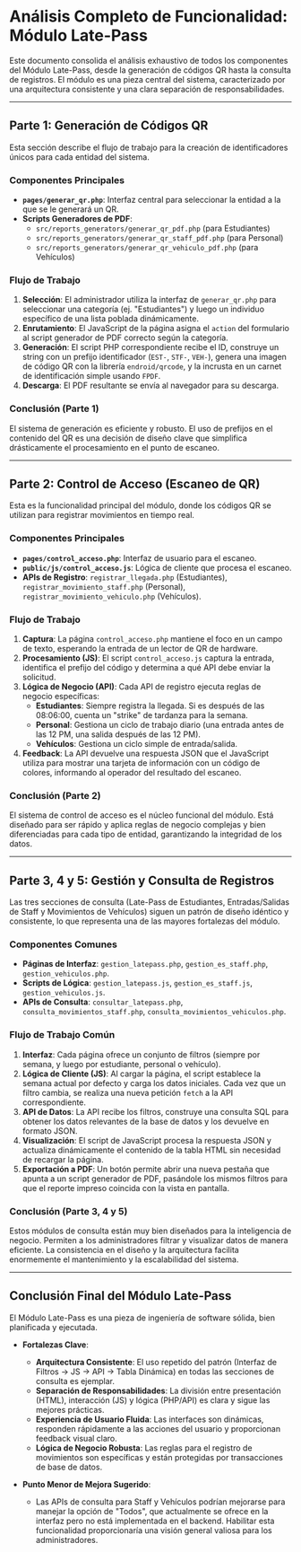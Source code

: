 # Análisis Completo de Funcionalidad: Módulo Late-Pass

Este documento consolida el análisis exhaustivo de todos los componentes del Módulo Late-Pass, desde la generación de códigos QR hasta la consulta de registros. El módulo es una pieza central del sistema, caracterizado por una arquitectura consistente y una clara separación de responsabilidades.

---

## Parte 1: Generación de Códigos QR

Esta sección describe el flujo de trabajo para la creación de identificadores únicos para cada entidad del sistema.

### Componentes Principales

- **`pages/generar_qr.php`**: Interfaz central para seleccionar la entidad a la que se le generará un QR.
- **Scripts Generadores de PDF**:
    - `src/reports_generators/generar_qr_pdf.php` (para Estudiantes)
    - `src/reports_generators/generar_qr_staff_pdf.php` (para Personal)
    - `src/reports_generators/generar_qr_vehiculo_pdf.php` (para Vehículos)

### Flujo de Trabajo

1.  **Selección**: El administrador utiliza la interfaz de `generar_qr.php` para seleccionar una categoría (ej. "Estudiantes") y luego un individuo específico de una lista poblada dinámicamente.
2.  **Enrutamiento**: El JavaScript de la página asigna el `action` del formulario al script generador de PDF correcto según la categoría.
3.  **Generación**: El script PHP correspondiente recibe el ID, construye un string con un prefijo identificador (`EST-`, `STF-`, `VEH-`), genera una imagen de código QR con la librería `endroid/qrcode`, y la incrusta en un carnet de identificación simple usando `FPDF`.
4.  **Descarga**: El PDF resultante se envía al navegador para su descarga.

### Conclusión (Parte 1)

El sistema de generación es eficiente y robusto. El uso de prefijos en el contenido del QR es una decisión de diseño clave que simplifica drásticamente el procesamiento en el punto de escaneo.

---

## Parte 2: Control de Acceso (Escaneo de QR)

Esta es la funcionalidad principal del módulo, donde los códigos QR se utilizan para registrar movimientos en tiempo real.

### Componentes Principales

- **`pages/control_acceso.php`**: Interfaz de usuario para el escaneo.
- **`public/js/control_acceso.js`**: Lógica de cliente que procesa el escaneo.
- **APIs de Registro**: `registrar_llegada.php` (Estudiantes), `registrar_movimiento_staff.php` (Personal), `registrar_movimiento_vehiculo.php` (Vehículos).

### Flujo de Trabajo

1.  **Captura**: La página `control_acceso.php` mantiene el foco en un campo de texto, esperando la entrada de un lector de QR de hardware.
2.  **Procesamiento (JS)**: El script `control_acceso.js` captura la entrada, identifica el prefijo del código y determina a qué API debe enviar la solicitud.
3.  **Lógica de Negocio (API)**: Cada API de registro ejecuta reglas de negocio específicas:
    - **Estudiantes**: Siempre registra la llegada. Si es después de las 08:06:00, cuenta un "strike" de tardanza para la semana.
    - **Personal**: Gestiona un ciclo de trabajo diario (una entrada antes de las 12 PM, una salida después de las 12 PM).
    - **Vehículos**: Gestiona un ciclo simple de entrada/salida.
4.  **Feedback**: La API devuelve una respuesta JSON que el JavaScript utiliza para mostrar una tarjeta de información con un código de colores, informando al operador del resultado del escaneo.

### Conclusión (Parte 2)

El sistema de control de acceso es el núcleo funcional del módulo. Está diseñado para ser rápido y aplica reglas de negocio complejas y bien diferenciadas para cada tipo de entidad, garantizando la integridad de los datos.

---

## Parte 3, 4 y 5: Gestión y Consulta de Registros

Las tres secciones de consulta (Late-Pass de Estudiantes, Entradas/Salidas de Staff y Movimientos de Vehículos) siguen un patrón de diseño idéntico y consistente, lo que representa una de las mayores fortalezas del módulo.

### Componentes Comunes

- **Páginas de Interfaz**: `gestion_latepass.php`, `gestion_es_staff.php`, `gestion_vehiculos.php`.
- **Scripts de Lógica**: `gestion_latepass.js`, `gestion_es_staff.js`, `gestion_vehiculos.js`.
- **APIs de Consulta**: `consultar_latepass.php`, `consulta_movimientos_staff.php`, `consulta_movimientos_vehiculos.php`.

### Flujo de Trabajo Común

1.  **Interfaz**: Cada página ofrece un conjunto de filtros (siempre por semana, y luego por estudiante, personal o vehículo).
2.  **Lógica de Cliente (JS)**: Al cargar la página, el script establece la semana actual por defecto y carga los datos iniciales. Cada vez que un filtro cambia, se realiza una nueva petición `fetch` a la API correspondiente.
3.  **API de Datos**: La API recibe los filtros, construye una consulta SQL para obtener los datos relevantes de la base de datos y los devuelve en formato JSON.
4.  **Visualización**: El script de JavaScript procesa la respuesta JSON y actualiza dinámicamente el contenido de la tabla HTML sin necesidad de recargar la página.
5.  **Exportación a PDF**: Un botón permite abrir una nueva pestaña que apunta a un script generador de PDF, pasándole los mismos filtros para que el reporte impreso coincida con la vista en pantalla.

### Conclusión (Parte 3, 4 y 5)

Estos módulos de consulta están muy bien diseñados para la inteligencia de negocio. Permiten a los administradores filtrar y visualizar datos de manera eficiente. La consistencia en el diseño y la arquitectura facilita enormemente el mantenimiento y la escalabilidad del sistema.

---

## Conclusión Final del Módulo Late-Pass

El Módulo Late-Pass es una pieza de ingeniería de software sólida, bien planificada y ejecutada.

- **Fortalezas Clave**:
    - **Arquitectura Consistente**: El uso repetido del patrón (Interfaz de Filtros -> JS -> API -> Tabla Dinámica) en todas las secciones de consulta es ejemplar.
    - **Separación de Responsabilidades**: La división entre presentación (HTML), interacción (JS) y lógica (PHP/API) es clara y sigue las mejores prácticas.
    - **Experiencia de Usuario Fluida**: Las interfaces son dinámicas, responden rápidamente a las acciones del usuario y proporcionan feedback visual claro.
    - **Lógica de Negocio Robusta**: Las reglas para el registro de movimientos son específicas y están protegidas por transacciones de base de datos.

- **Punto Menor de Mejora Sugerido**:
    - Las APIs de consulta para Staff y Vehículos podrían mejorarse para manejar la opción de "Todos", que actualmente se ofrece en la interfaz pero no está implementada en el backend. Habilitar esta funcionalidad proporcionaría una visión general valiosa para los administradores.
